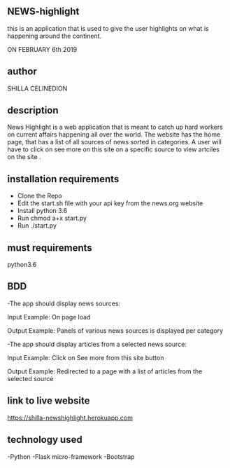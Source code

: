 ## NEWS-highlight

this is an application that is used to give the user highlights on what is happening around the continent.

ON FEBRUARY 6th 2019

## author
 SHILLA CELINEDION

## description

News Highlight is a web application that is meant to catch up hard workers on current affairs happening all over the world. The website has the home page, that has a list of all sources of news sorted in categories. A user will have to click on see more on this site on a specific source to view artciles on the site .

## installation requirements

- Clone the Repo
- Edit the start.sh file with your api key from the news.org website
- Install python 3.6
- Run chmod a+x start.py
- Run ./start.py

## must requirements

python3.6

## BDD

-The app should display news sources:

Input Example: On page load

Output Example: Panels of various news sources is displayed per category

-The app should display articles from a selected news source:

Input Example: Click on See more from this site button

Output Example: Redirected to a page with a list of articles from the selected source

## link to live website

https://shilla-newshighlight.herokuapp.com

## technology used

-Python
-Flask micro-framework
-Bootstrap
